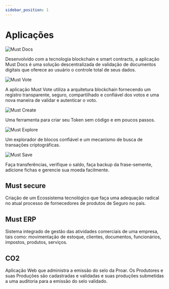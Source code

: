 ```yaml
---
sidebar_position: 1
---
```


# Aplicações

![Must Docs](/img/logos/mustdocs.png)

Desenvolvido com a tecnologia blockchain e smart contracts, a aplicação Must Docs é uma solução descentralizada de validação de documentos digitais que oferece ao usuário o controle total de seus dados.

![Must Vote](/img/logos/mustvote.png)

A aplicação Must Vote utiliza a  arquitetura blockchain fornecendo um registro transparente, seguro, compartilhado e confiável dos votos e uma nova maneira de validar e autenticar o voto. 

![Must Create](/img/logos/mustcreate.png)

Uma ferramenta para criar seu Token sem código e em poucos passos.

![Must Explore](/img/logos/mustexplore.png)

Um explorador de blocos confiável e um mecanismo de busca de transações criptográficas.

![Must Save](/img/logos/mustsave.png)

Faça transferências, verifique o saldo, faça backup da frase-semente, adicione fichas e gerencie sua moeda facilmente.

## Must secure

Criação de um Ecossistema tecnológico que faça uma adequação radical no atual processo de fornecedores de produtos de Seguro no país.

## Must ERP

Sistema integrado de gestão das atividades comerciais de uma empresa, tais como: movimentação de estoque, clientes, documentos, funcionários, impostos, produtos, serviços. 


## CO2

Aplicação Web que administra a emissão do selo da Proar. Os Produtores e suas Produções são cadastradas e validadas e suas produções submetidas a uma auditoria para a emissão do selo validado.
